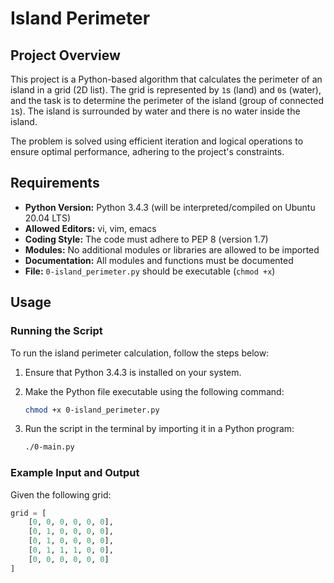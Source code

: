 # Island Perimeter

## Project Overview

This project is a Python-based algorithm that calculates the perimeter of an island in a grid (2D list). The grid is represented by `1`s (land) and `0`s (water), and the task is to determine the perimeter of the island (group of connected `1`s). The island is surrounded by water and there is no water inside the island.

The problem is solved using efficient iteration and logical operations to ensure optimal performance, adhering to the project's constraints.

## Requirements

- **Python Version:** Python 3.4.3 (will be interpreted/compiled on Ubuntu 20.04 LTS)
- **Allowed Editors:** vi, vim, emacs
- **Coding Style:** The code must adhere to PEP 8 (version 1.7)
- **Modules:** No additional modules or libraries are allowed to be imported
- **Documentation:** All modules and functions must be documented
- **File:** `0-island_perimeter.py` should be executable (`chmod +x`)
  
## Usage

### Running the Script

To run the island perimeter calculation, follow the steps below:

1. Ensure that Python 3.4.3 is installed on your system.
2. Make the Python file executable using the following command:

    ```bash
    chmod +x 0-island_perimeter.py
    ```

3. Run the script in the terminal by importing it in a Python program:

    ```bash
    ./0-main.py
    ```

### Example Input and Output

Given the following grid:

```python
grid = [
    [0, 0, 0, 0, 0, 0],
    [0, 1, 0, 0, 0, 0],
    [0, 1, 0, 0, 0, 0],
    [0, 1, 1, 1, 0, 0],
    [0, 0, 0, 0, 0, 0]
]
